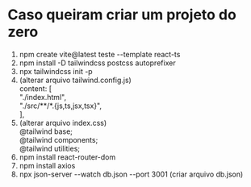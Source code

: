 # Caso queiram criar um projeto do zero
1. npm create vite@latest teste --template react-ts <br/>
2. npm install -D tailwindcss postcss autoprefixer <br/>
3. npx tailwindcss init -p  <br/>
4. (alterar arquivo tailwind.config.js)<br/>
 content: [<br/>
    "./index.html",<br/>
    "./src/**/*.{js,ts,jsx,tsx}",<br/>
  ],<br/>
5. (alterar arquivo index.css)<br/>
@tailwind base;<br/>
@tailwind components;<br/>
@tailwind utilities;<br/>
6. npm install react-router-dom <br/>
7. npm install axios <br/>
8. npx json-server --watch db.json --port 3001 (criar arquivo db.json)
